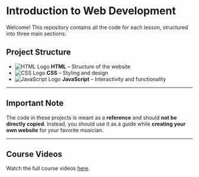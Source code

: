# Introduction to Web Development
<!-- 
This repository contains all of the code for each individual lesson and is broken into three sections. HTML, CSS, and Javascript. Each section contains a folder for each lesson that contains all the code for the project as of the end of that lesson. -->
Welcome! This repository contains all the code for each lesson, structured into three main sections:

## **Project Structure**
- ![HTML Logo](https://upload.wikimedia.org/wikipedia/commons/6/61/HTML5_logo_and_wordmark.svg) **HTML** – Structure of the website  
- ![CSS Logo](https://upload.wikimedia.org/wikipedia/commons/d/d5/CSS3_logo_and_wordmark.svg) **CSS** – Styling and design  
- ![JavaScript Logo](https://upload.wikimedia.org/wikipedia/commons/6/6a/JavaScript-logo.png) **JavaScript** – Interactivity and functionality  

---

## **Important Note**
The code in these projects is meant as a **reference** and should **not be directly copied**. Instead, you should use it as a guide while **creating your own website** for your favorite musician.

---

## **Course Videos**
Watch the full course videos [here](https://www.youtube.com/watch?v=HfTXHrWMGVY&list=PLZlA0Gpn_vH-cEDOofOujFIknfZZpIk3a).  
